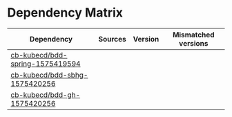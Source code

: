 # Dependency Matrix

Dependency | Sources | Version | Mismatched versions
---------- | ------- | ------- | -------------------
[cb-kubecd/bdd-spring-1575419594](https://github.com/cb-kubecd/bdd-spring-1575419594.git) |  | []() | 
[cb-kubecd/bdd-sbhg-1575420256](https://github.com/cb-kubecd/bdd-sbhg-1575420256.git) |  | []() | 
[cb-kubecd/bdd-gh-1575420256](https://github.com/cb-kubecd/bdd-gh-1575420256.git) |  | []() | 
